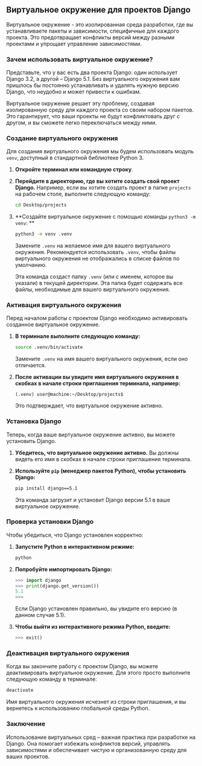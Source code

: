 ## Виртуальное окружение для проектов Django

Виртуальное окружение - это изолированная среда разработки, где вы устанавливаете пакеты и зависимости, специфичные для каждого проекта. Это предотвращает конфликты версий между разными проектами и упрощает управление зависимостями.

### Зачем использовать виртуальное окружение?

Представьте, что у вас есть два проекта Django: один использует Django 3.2, а другой – Django 5.1.  Без виртуального окружения вам пришлось бы постоянно устанавливать и удалять нужную версию Django, что неудобно и может привести к ошибкам.

Виртуальное окружение решает эту проблему, создавая изолированную среду для каждого проекта со своим набором пакетов. Это гарантирует, что ваши проекты не будут конфликтовать друг с другом, и вы сможете легко переключаться между ними.

### Создание виртуального окружения

Для создания виртуального окружения мы будем использовать модуль `venv`, доступный в стандартной библиотеке Python 3.

1. **Откройте терминал или командную строку**. 

2. **Перейдите в директорию, где вы хотите создать свой проект Django.** Например, если вы хотите создать проект в папке `projects` на рабочем столе, выполните следующую команду:

   ```bash
   cd Desktop/projects 
   ```

3. **Создайте виртуальное окружение с помощью команды `python3 -m venv`: **

   ```bash
   python3 -m venv .venv 
   ```

   Замените `.venv` на желаемое имя для вашего виртуального окружения.  Рекомендуется использовать `.venv`, чтобы файлы виртуального окружения не отображались в списке файлов по умолчанию.

   Эта команда создаст папку `.venv` (или с именем, которое вы указали) в текущей директории. Эта папка будет содержать все файлы, необходимые для вашего виртуального окружения.

### Активация виртуального окружения

Перед началом работы с проектом Django необходимо активировать созданное виртуальное окружение.

1. **В терминале выполните следующую команду:**

   ```bash
   source .venv/bin/activate
   ```

   Замените `.venv` на имя вашего виртуального окружения, если оно отличается.

2. **После активации вы увидите имя виртуального окружения в скобках в начале строки приглашения терминала, например:**

   ```
   (.venv) user@machine:~/Desktop/projects$
   ```

   Это подтверждает, что виртуальное окружение активно. 

### Установка Django

Теперь, когда ваше виртуальное окружение активно, вы можете установить Django.

1. **Убедитесь, что виртуальное окружение активно.** Вы должны видеть его имя в скобках в начале строки приглашения терминала.

2. **Используйте `pip` (менеджер пакетов Python), чтобы установить Django:**

   ```bash
   pip install django==5.1
   ```

   Эта команда загрузит и установит Django версии 5.1  в ваше виртуальное окружение. 

### Проверка установки Django

Чтобы убедиться, что Django установлен корректно:

1. **Запустите Python в интерактивном режиме:**

   ```bash
   python
   ```

2. **Попробуйте импортировать Django:**

   ```python
   >>> import django
   >>> print(django.get_version())
   5.1
   >>> 
   ```

   Если Django установлен правильно, вы увидите его версию (в данном случае 5.1).

3. **Чтобы выйти из интерактивного режима Python, введите:**

   ```python
   >>> exit()
   ```

### Деактивация виртуального окружения

Когда вы закончите работу с проектом Django, вы можете деактивировать виртуальное окружение. Для этого просто выполните следующую команду в терминале:

```bash
deactivate
```

Имя виртуального окружения исчезнет из строки приглашения, и вы вернетесь к использованию глобальной среды Python. 

### Заключение

Использование виртуальных сред – важная практика при разработке на Django. Она помогает избежать конфликтов версий, управлять зависимостями и обеспечивает чистую и организованную среду для ваших проектов. 
